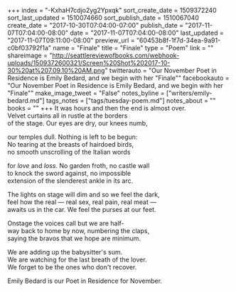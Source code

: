 +++
index = "-KxhaH7cdjo2yg2Ypxqk"
sort_create_date = 1509372240
sort_last_updated = 1510074660
sort_publish_date = 1510067040
create_date = "2017-10-30T07:04:00-07:00"
publish_date = "2017-11-07T07:04:00-08:00"
date = "2017-11-07T07:04:00-08:00"
last_updated = "2017-11-07T09:11:00-08:00"
preview_url = "60453b8f-1f7d-34ea-9a91-c0bf03792f1a"
name = "Finale"
title = "Finale"
type = "Poem"
link = ""
shareimage = "http://seattlereviewofbooks.com/webhook-uploads/1509372600321/Screen%20Shot%202017-10-30%20at%207.09.10%20AM.png"
twitterauto = "Our November Poet in Residence is Emily Bedard, and we begin with her \"Finale\""
facebookauto = "Our November Poet in Residence is Emily Bedard, and we begin with her \"Finale\""
make_image_tweet = "False"
notes_byline = ["writers/emily-bedard.md"]
tags_notes = ["tags/tuesday-poem.md"]
notes_about = ""
books = ""
+++
It was hours and then the end is almost over.<br>
Velvet curtains all in rustle at the borders<br>
of the stage. Our eyes are dry, our knees numb,

our temples dull. Nothing is left to be begun:<br>
No tearing at the breasts of hairdoed birds,<br>
no smooth unscrolling of the Italian words

for _love_ and _loss_. No garden froth, no castle wall<br>
to knock the sword against, no impossible<br>
extension of the slenderest ankle in its arc.

The lights on stage will dim and so we feel the dark, <br>
feel how the real &mdash; real sex, real pain, real meat &mdash;<br>
awaits us in the car. We feel the purses at our feet.

Onstage the voices call but we are half-<br>
way back to home by now, numbering the claps,<br>
saying the bravos that we hope are minimum.

We are adding up the babysitter's sum.<br>
We are watching for the last breath of the lover.<br>
We forget to be the ones who don't recover.

<p class="poem-footer">Emily Bedard is our Poet in Residence for November.</p>